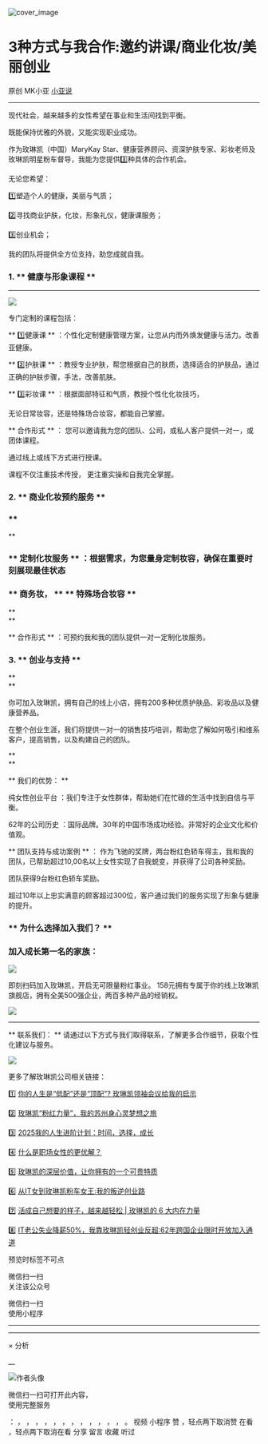 ![cover_image](https://mmbiz.qpic.cn/mmbiz_jpg/A8SKDch4cJGGaBALPDBogRXrmbPicicQeXOcMz1snycXZ35YOicBJoPMFpFk1NRXEYLKRgsNiaPmDtd4Lv5SsDtPYQ/0?wx_fmt=jpeg)

#  3种方式与我合作:邀约讲课/商业化妆/美丽创业

原创  MK小亚  [ 小亚说 ](javascript:void\(0\);)

__ _ _ _ _

现代社会，越来越多的女性希望在事业和生活间找到平衡。  

既能保持优雅的外貌，又能实现职业成功。

作为玫琳凯（中国）MaryKay Star、健康营养顾问、资深护肤专家、彩妆老师及玫琳凯明星粉车督导，我能为您提供3️⃣种具体的合作机会。

无论您希望：

1️⃣塑造个人的健康，美丽与气质；

2️⃣寻找商业护肤，化妆，形象礼仪，健康课服务；

3️⃣创业机会；

我的团队将提供全方位支持，助您成就自我。

  

###  1\.  ** 健康与形象课程  **

** **

![](https://mmbiz.qpic.cn/mmbiz_jpg/A8SKDch4cJGGaBALPDBogRXrmbPicicQeXF9VKlUUvz89u0l5RlkiaBz44ql1iaiaL044LQ60Ra1n0TJBUm91CHsUaw/640?wx_fmt=jpeg)

专门定制的课程包括：

** 1️⃣健康课  ** ：个性化定制健康管理方案，让您从内而外焕发健康与活力。改善亚健康。

** 2️⃣护肤课  ** ：教授专业护肤，帮您根据自己的肤质，选择适合的护肤品，通过正确的护肤步骤，手法，改善肌肤。

** 3️⃣彩妆课  ** ：根据面部特征和气质，教授个性化化妆技巧，

无论日常妆容，还是特殊场合妆容，都能自己掌握。

  

** 合作形式  ** ：  您可以邀请我为您的团队、公司，或私人客户提供一对一，或团体课程。

通过线上或线下方式进行授课。

课程不仅注重技术传授，  更注重实操和自我完全掌握。

  

###  2\.  ** 商业化妆预约服务  **

###  **  
**

###  ** 定制化妆服务  ** ：根据需求，为您量身定制妆容，确保在重要时刻展现最佳状态

###  ** 商务妆，  ** ** 特殊场合妆容  **

**  
**

** 合作形式  ** ：可预约我和我的团队提供一对一定制化妆服务。

  

###  3\.  ** 创业与支持  **

**  
**

你可加入玫琳凯，拥有自己的线上小店，拥有200多种优质护肤品、彩妆品以及健康营养品。

在整个创业生涯，我们将提供一对一的销售技巧培训，帮助您了解如何吸引和维系客户，提高销售，以及构建自己的团队。

**  
**

** 我们的优势：  **

纯女性创业平台  ：我们专注于女性群体，帮助她们在忙碌的生活中找到自信与平衡。

62年的公司历史  ：国际品牌。30年的中国市场成功经验。非常好的企业文化和价值观。

** 团队支持与成功案例  ** ：
作为飞驰的奖牌，两台粉红色轿车得主，我和我的团队，已帮助超过10,00名以上女性实现了自我蜕变，并获得了公司各种奖励。

团队获得9台粉红色轿车奖励。

超过10年以上忠实满意的顾客超过300位，客户通过我们的服务实现了形象与健康的提升。

  

###  ** 为什么选择加入我们？  **

###  

###  加入成长第一名的家族：

![](https://mmbiz.qpic.cn/mmbiz_jpg/A8SKDch4cJGGaBALPDBogRXrmbPicicQeXX3YN9Xg1P6JHxpuhOib8WH7oCCMTDrDCeBV7s9SuwibIplmXH4kIIcqQ/640?wx_fmt=jpeg)

即刻扫码加入玫琳凯，开启无可限量粉红事业。  158元拥有专属于你的线上玫琳凯旗舰店，拥有全美500强企业，两百多种产品的经销权。

![](https://mmbiz.qpic.cn/mmbiz_jpg/A8SKDch4cJGGaBALPDBogRXrmbPicicQeXicv1ASjJfyfNEfCibliceicbcXr1lpAvgC5IVxnib3T0n2X0CTkbYOfPZRA/640?wx_fmt=jpeg)

  

* * *

** 联系我们：  ** 请通过以下方式与我们取得联系，了解更多合作细节，获取个性化建议与服务。

![](https://mmbiz.qpic.cn/mmbiz_jpg/A8SKDch4cJGGaBALPDBogRXrmbPicicQeXgv8hrnZibdCmXH1gIRXTawuUBTtMkISm7NQmic4swWnGEicicffRO2f1sQ/640?wx_fmt=jpeg)  

更多了解玫琳凯公司相关链接：

1️⃣ [ 你的人生是“低配”还是“顶配”? 玫琳凯领袖会议给我的启示
](https://mp.weixin.qq.com/s?__biz=MzUxNDAwNTk0MQ==&mid=2247486034&idx=1&sn=d5a81ffc2a31a4990405c30a6e6ae8d4&scene=21#wechat_redirect)

2️⃣ [ 玫琳凯“粉红力量”，我的苏州身心灵梦想之旅
](https://mp.weixin.qq.com/s?__biz=MzUxNDAwNTk0MQ==&mid=2247486038&idx=1&sn=e889df9ee17797cab5654240863d07d1&scene=21#wechat_redirect)

3️⃣ [ 2025我的人生进阶计划：时间，选择，成长
](https://mp.weixin.qq.com/s?__biz=MzUxNDAwNTk0MQ==&mid=2247486008&idx=1&sn=6f81f66db66f83ecf778f68859047633&scene=21#wechat_redirect)

4️⃣ [ 什么是职场女性的更优解？
](https://mp.weixin.qq.com/s?__biz=MzUxNDAwNTk0MQ==&mid=2247485001&idx=1&sn=ad39ae16de03c0854ba8e545d0bd719b&scene=21#wechat_redirect)  

5️⃣ [ 玫琳凯的深层价值，让你拥有的一个可贵特质
](https://mp.weixin.qq.com/s?__biz=MzUxNDAwNTk0MQ==&mid=2247484802&idx=1&sn=2bfaab8bc168459c8e7b7e09ae6fcc3c&scene=21#wechat_redirect)

6️⃣ [ 从IT女到玫琳凯粉车女王:我的叛逆创业路
](https://mp.weixin.qq.com/s?__biz=MzUxNDAwNTk0MQ==&mid=2247486054&idx=1&sn=458e8e2834d51a5a61e77cf9f659c912&scene=21#wechat_redirect)

7️⃣  [ 活成自己想要的样子，越来越轻松 | 玫琳凯的 6 大内在力量
](https://mp.weixin.qq.com/s?__biz=MzUxNDAwNTk0MQ==&mid=2247485648&idx=3&sn=c8be74eced4e9199031d0a97dd9bee79&scene=21#wechat_redirect)

8️⃣ [ IT老公失业降薪50%，我靠玫琳凯轻创业反超:62年跨国企业限时开放加入通道
](https://mp.weixin.qq.com/s?__biz=MzUxNDAwNTk0MQ==&mid=2247486081&idx=1&sn=b5737d40fa919d55bbeaa1fd94f17066&scene=21#wechat_redirect)

预览时标签不可点

微信扫一扫  
关注该公众号



微信扫一扫  
使用小程序

****



****



×  分析

__

![作者头像](http://mmbiz.qpic.cn/mmbiz_png/A8SKDch4cJE0KicTMyrVCx3VLqEgic5sJ1V5QeGZTibG9GLZlSCXSj5ByXNkib5PBrZVMkI41KKxgwE1K9gfypUeRg/0?wx_fmt=png)

微信扫一扫可打开此内容，  
使用完整服务

：  ，  ，  ，  ，  ，  ，  ，  ，  ，  ，  ，  ，  。  视频  小程序  赞  ，轻点两下取消赞  在看  ，轻点两下取消在看
分享  留言  收藏  听过

